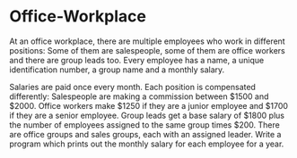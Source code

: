 # Office-Workplace

At an office workplace, there are multiple employees who work in different positions: 
Some of them are salespeople, some of them are office workers and there are group leads too.
Every employee has a name, a unique identification number, a group name and a monthly salary.

Salaries are paid once every month. Each position is compensated differently:
Salespeople are making a commission between $1500 and $2000.
Office workers make $1250 if they are a junior employee and $1700 if they are a senior employee.
Group leads get a base salary of $1800 plus the number of employees assigned to the same group times $200.
There are office groups and sales groups, each with an assigned leader.
Write a program which prints out the monthly salary for each employee for a year.
